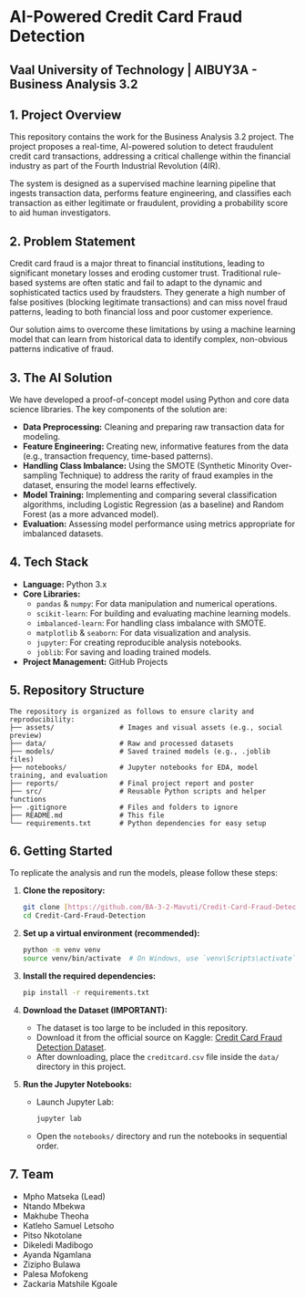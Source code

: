 # AI-Powered Credit Card Fraud Detection
**Vaal University of Technology | AIBUY3A - Business Analysis 3.2**
---

## 1. Project Overview

This repository contains the work for the Business Analysis 3.2 project. The project proposes a real-time, AI-powered solution to detect fraudulent credit card transactions, addressing a critical challenge within the financial industry as part of the Fourth Industrial Revolution (4IR).

The system is designed as a supervised machine learning pipeline that ingests transaction data, performs feature engineering, and classifies each transaction as either legitimate or fraudulent, providing a probability score to aid human investigators.

## 2. Problem Statement

Credit card fraud is a major threat to financial institutions, leading to significant monetary losses and eroding customer trust. Traditional rule-based systems are often static and fail to adapt to the dynamic and sophisticated tactics used by fraudsters. They generate a high number of false positives (blocking legitimate transactions) and can miss novel fraud patterns, leading to both financial loss and poor customer experience.

Our solution aims to overcome these limitations by using a machine learning model that can learn from historical data to identify complex, non-obvious patterns indicative of fraud.

## 3. The AI Solution

We have developed a proof-of-concept model using Python and core data science libraries. The key components of the solution are:

-   **Data Preprocessing:** Cleaning and preparing raw transaction data for modeling.
-   **Feature Engineering:** Creating new, informative features from the data (e.g., transaction frequency, time-based patterns).
-   **Handling Class Imbalance:** Using the SMOTE (Synthetic Minority Over-sampling Technique) to address the rarity of fraud examples in the dataset, ensuring the model learns effectively.
-   **Model Training:** Implementing and comparing several classification algorithms, including Logistic Regression (as a baseline) and Random Forest (as a more advanced model).
-   **Evaluation:** Assessing model performance using metrics appropriate for imbalanced datasets.

## 4. Tech Stack

-   **Language:** Python 3.x
-   **Core Libraries:**
    -   `pandas` & `numpy`: For data manipulation and numerical operations.
    -   `scikit-learn`: For building and evaluating machine learning models.
    -   `imbalanced-learn`: For handling class imbalance with SMOTE.
    -   `matplotlib` & `seaborn`: For data visualization and analysis.
    -   `jupyter`: For creating reproducible analysis notebooks.
    -   `joblib`: For saving and loading trained models.
-   **Project Management:** GitHub Projects

## 5. Repository Structure
```text
The repository is organized as follows to ensure clarity and reproducibility:
├── assets/                # Images and visual assets (e.g., social preview)
├── data/                  # Raw and processed datasets
├── models/                # Saved trained models (e.g., .joblib files)
├── notebooks/             # Jupyter notebooks for EDA, model training, and evaluation
├── reports/               # Final project report and poster
├── src/                   # Reusable Python scripts and helper functions
├── .gitignore             # Files and folders to ignore
├── README.md              # This file
└── requirements.txt       # Python dependencies for easy setup
```


## 6. Getting Started

To replicate the analysis and run the models, please follow these steps:

1.  **Clone the repository:**
    ```bash
    git clone [https://github.com/BA-3-2-Mavuti/Credit-Card-Fraud-Detection.git](https://github.com/BA-3-2-Mavuti/Credit-Card-Fraud-Detection.git)
    cd Credit-Card-Fraud-Detection
    ```
2.  **Set up a virtual environment (recommended):**
    ```bash
    python -m venv venv
    source venv/bin/activate  # On Windows, use `venv\Scripts\activate`
    ```
3.  **Install the required dependencies:**
    ```bash
    pip install -r requirements.txt
    ```
4. **Download the Dataset (IMPORTANT):**
    -   The dataset is too large to be included in this repository.
    -   Download it from the official source on Kaggle: [Credit Card Fraud Detection Dataset](https://www.kaggle.com/datasets/nelgiriyewithana/credit-card-fraud-detection-dataset-2023/data).
    -   After downloading, place the `creditcard.csv` file inside the `data/` directory in this project.

5.  **Run the Jupyter Notebooks:**
    -   Launch Jupyter Lab:
        ```bash
        jupyter lab
        ```
    -   Open the `notebooks/` directory and run the notebooks in sequential order.

## 7. Team

-   Mpho Matseka (Lead)
-   Ntando Mbekwa
-   Makhube Theoha
-   Katleho Samuel Letsoho
-   Pitso Nkotolane
-   Dikeledi Madibogo
-   Ayanda Ngamlana
-   Zizipho Bulawa
-   Palesa Mofokeng
-   Zackaria Matshile Kgoale
